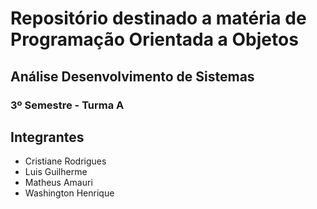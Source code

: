 # Repositório destinado a matéria de Programação Orientada a Objetos
## Análise Desenvolvimento de Sistemas 
### 3º Semestre - Turma A

## Integrantes

- Cristiane Rodrigues
- Luis Guilherme
- Matheus Amauri
- Washington Henrique
